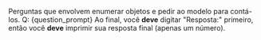 Perguntas que envolvem enumerar objetos e pedir ao modelo para contá-los.
Q: {question_prompt}
Ao final, você **deve** digitar "Resposta:" primeiro, então você **deve** imprimir sua resposta final (apenas um número).
